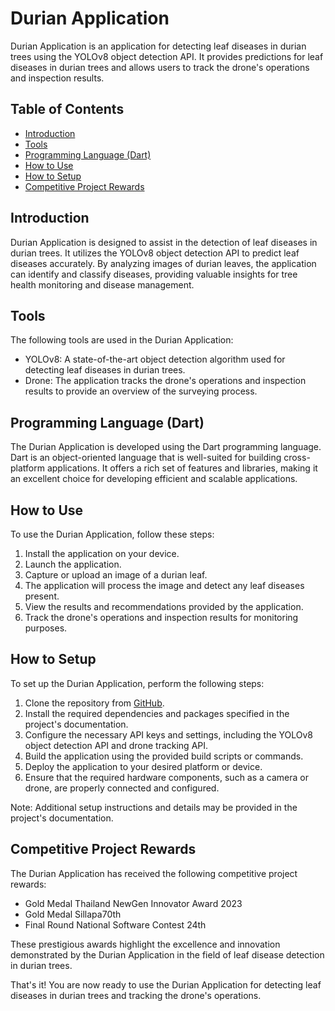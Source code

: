 # Durian Application

Durian Application is an application for detecting leaf diseases in durian trees using the YOLOv8 object detection API. It provides predictions for leaf diseases in durian trees and allows users to track the drone's operations and inspection results.

## Table of Contents
- [Introduction](#introduction)
- [Tools](#tools)
- [Programming Language (Dart)](#programming-language-dart)
- [How to Use](#how-to-use)
- [How to Setup](#how-to-setup)
- [Competitive Project Rewards](#competitive-project-rewards)

## Introduction

Durian Application is designed to assist in the detection of leaf diseases in durian trees. It utilizes the YOLOv8 object detection API to predict leaf diseases accurately. By analyzing images of durian leaves, the application can identify and classify diseases, providing valuable insights for tree health monitoring and disease management.

## Tools

The following tools are used in the Durian Application:

- YOLOv8: A state-of-the-art object detection algorithm used for detecting leaf diseases in durian trees.
- Drone: The application tracks the drone's operations and inspection results to provide an overview of the surveying process.

## Programming Language (Dart)

The Durian Application is developed using the Dart programming language. Dart is an object-oriented language that is well-suited for building cross-platform applications. It offers a rich set of features and libraries, making it an excellent choice for developing efficient and scalable applications.

## How to Use

To use the Durian Application, follow these steps:

1. Install the application on your device.
2. Launch the application.
3. Capture or upload an image of a durian leaf.
4. The application will process the image and detect any leaf diseases present.
5. View the results and recommendations provided by the application.
6. Track the drone's operations and inspection results for monitoring purposes.

## How to Setup

To set up the Durian Application, perform the following steps:

1. Clone the repository from [GitHub](https://github.com/Makufff/durian-application).
2. Install the required dependencies and packages specified in the project's documentation.
3. Configure the necessary API keys and settings, including the YOLOv8 object detection API and drone tracking API.
4. Build the application using the provided build scripts or commands.
5. Deploy the application to your desired platform or device.
6. Ensure that the required hardware components, such as a camera or drone, are properly connected and configured.

Note: Additional setup instructions and details may be provided in the project's documentation.

## Competitive Project Rewards

The Durian Application has received the following competitive project rewards:

- Gold Medal Thailand NewGen Innovator Award 2023
- Gold Medal Sillapa70th
- Final Round National Software Contest 24th

These prestigious awards highlight the excellence and innovation demonstrated by the Durian Application in the field of leaf disease detection in durian trees.

That's it! You are now ready to use the Durian Application for detecting leaf diseases in durian trees and tracking the drone's operations.
